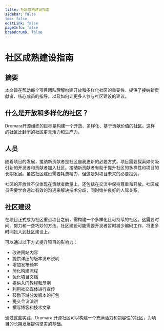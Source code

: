 ```yaml
---
title: 社区成熟建设指南
sidebar: false
toc: false
editLink: false
pageInfo: false
breadcrumb: false
---
```


# 社区成熟建设指南

## 摘要
本文旨在帮助每个项目团队理解构建开放和多样化社区的重要性。提供了接纳新贡献者、核心成员的指导，以及如何让更多人参与社区建设的建议。

## 什么是开放和多样化的社区？
Dromara开源组织的目标是构建一个开放、多样化、基于贡献价值的社区。这样的社区比封闭的社区更具活力和生产力。

## 人员
随着项目的发展，接纳新贡献者是社区自我更新的必要方式。项目需要探索如何吸引新的开发者和贡献者加入社区。接纳新贡献者有助于提升社区的多样性和项目的长期发展。虽然社区建设需要耗费精力，但这是对项目未来的必要投资。

社区的开放性不仅体现在贡献者数量上，还包括在交流中保持尊重和开放。社区成员需要学会通过有效的沟通来解决技术分歧，同时维护良好的人际关系。

## 社区建设
在项目正式成为社区重点项目之前，需构建一个多样化且可持续的社区。这需要时间、努力和一些巧妙的方法。社区建设可能需要开发者暂时减少编码工作，将更多时间投入到社区建设上。

可以通过以下方式提升项目的影响力：
- 改进网站内容
- 提供详细的版本发布说明
- 增加发布频率
- 简化构建流程
- 优化项目文档
- 提供入门教程和示例
- 利用社交媒体进行宣传
- 鼓励下游分发版本的打包
- 提交会议演讲
- 撰写博客和技术文章


通过这些实践，Dromara 开源社区可以构建一个充满活力和包容性的社区，为项目的长期发展提供坚实的基础。